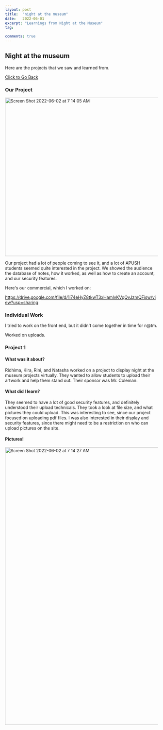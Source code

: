 ```yaml
---
layout: post
title:  "night at the museum"
date:   2022-06-01
excerpt: "Learnings from Night at the Museum"
tag:

comments: true
---
```


## Night at the museum 

Here are the projects that we saw and learned from.

<div markdown="0"><a href="https://adhithin.github.io/posts/" class="btn btn-info"> Click to Go Back</a></div>

### Our Project 

<img width="522" alt="Screen Shot 2022-06-02 at 7 14 05 AM" src="https://user-images.githubusercontent.com/71796291/171649539-eee35912-5f7f-4825-963d-c597573f5c23.png">

Our project had a lot of people coming to see it, and a lot of APUSH students seemed quite interested in the project. We showed the audience the database of notes, how it worked, as well as how to create an account, and our security features. 

Here's our commercial, which I worked on: 

https://drive.google.com/file/d/1i74eHyZ8tkwT3xHamIvKVqQvJzmQFisw/view?usp=sharing 

### Individual Work 

I tried to work on the front end, but it didn't come together in time for n@tm. 

Worked on uploads. 


### Project 1 

#### What was it about? 

Ridhima, Kira, Rini, and Natasha worked on a project to display night at the museum projects virtually. They wanted to allow students to upload their artwork and help them stand out. Their sponsor was Mr. Coleman. 


#### What did I learn? 

They seemed to have a lot of good security features, and definitely understood their upload technicals. They took a look at file size, and what pictures they could upload. This was interesting to see, since our project focused on uploading pdf files. I was also interested in their display and security features, since there might need to be a restriction on who can upload pictures on the site. 

#### Pictures! 

<img width="914" alt="Screen Shot 2022-06-02 at 7 14 27 AM" src="https://user-images.githubusercontent.com/71796291/171649631-7ca6b19f-fccf-43df-9d9f-540ac7be559a.png">
